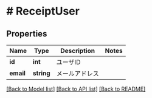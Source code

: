 # # ReceiptUser

## Properties

Name | Type | Description | Notes
------------ | ------------- | ------------- | -------------
**id** | **int** | ユーザID | 
**email** | **string** | メールアドレス | 

[[Back to Model list]](../../README.md#documentation-for-models) [[Back to API list]](../../README.md#documentation-for-api-endpoints) [[Back to README]](../../README.md)


